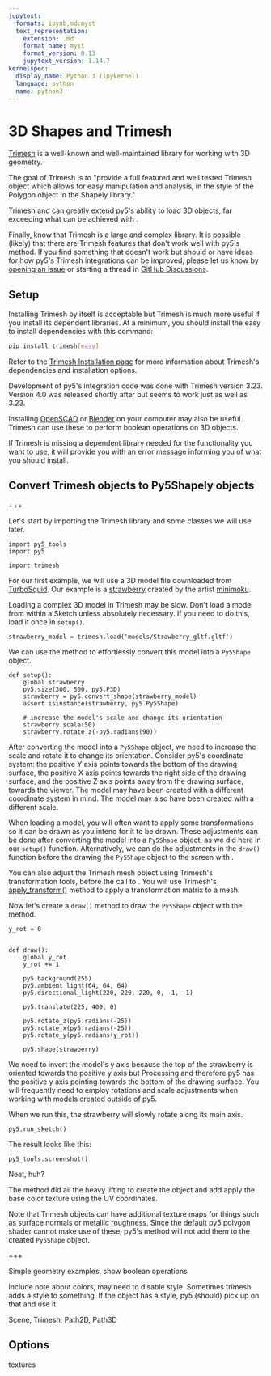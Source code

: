 ```yaml
---
jupytext:
  formats: ipynb,md:myst
  text_representation:
    extension: .md
    format_name: myst
    format_version: 0.13
    jupytext_version: 1.14.7
kernelspec:
  display_name: Python 3 (ipykernel)
  language: python
  name: python3
---
```


# 3D Shapes and Trimesh

[Trimesh](https://trimesh.org/) is a well-known and well-maintained library for working with 3D geometry.

The goal of Trimesh is to "provide a full featured and well tested Trimesh object which allows for easy manipulation and analysis, in the style of the Polygon object in the Shapely library."

Trimesh and [](/reference/sketch_convert_shape) can greatly extend py5's ability to load 3D objects, far exceeding what can be achieved with [](/reference/sketch_load_shape).

Finally, know that Trimesh is a large and complex library. It is possible (likely) that there are Trimesh features that don't work well with py5's [](/reference/sketch_convert_shape) method. If you find something that doesn't work but should or have ideas for how py5's Trimesh integrations can be improved, please let us know by [opening an issue](https://github.com/py5coding/py5generator/issues) or starting a thread in [GitHub Discussions](https://github.com/py5coding/py5generator/discussions).

## Setup

Installing Trimesh by itself is acceptable but Trimesh is much more useful if you install its dependent libraries. At a minimum, you should install the easy to install dependencies with this command:

```bash
pip install trimesh[easy]
```

Refer to the [Trimesh Installation page](https://trimesh.org/install.html) for more information about Trimesh's dependencies and installation options.

Development of py5's integration code was done with Trimesh version 3.23. Version 4.0 was released shortly after but seems to work just as well as 3.23.

Installing [OpenSCAD](https://openscad.org/) or [Blender](https://www.blender.org/) on your computer may also be useful. Trimesh can use these to perform boolean operations on 3D objects.

If Trimesh is missing a dependent library needed for the functionality you want to use, it will provide you with an error message informing you of what you should install.

## Convert Trimesh objects to Py5Shapely objects

+++

Let's start by importing the Trimesh library and some classes we will use later.

```{code-cell} ipython3
import py5_tools
import py5

import trimesh
```

For our first example, we will use a 3D model file downloaded from [TurboSquid](https://www.turbosquid.com/). Our example is a
[strawberry](https://www.turbosquid.com/3d-models/3d-strawberry-1962030) created by the artist [minimoku](https://www.turbosquid.com/Search/Artists/minimoku).

Loading a complex 3D model in Trimesh may be slow. Don't load a model from within a Sketch unless absolutely necessary.  If you need to do this, load it once in `setup()`.

```{code-cell} ipython3
strawberry_model = trimesh.load('models/Strawberry_gltf.gltf')
```

We can use the [](/reference/sketch_convert_shape) method to effortlessly
convert this model into a `Py5Shape` object.

```{code-cell} ipython3
def setup():
    global strawberry
    py5.size(300, 500, py5.P3D)
    strawberry = py5.convert_shape(strawberry_model)
    assert isinstance(strawberry, py5.Py5Shape)

    # increase the model's scale and change its orientation
    strawberry.scale(50)
    strawberry.rotate_z(-py5.radians(90))
```

After converting the model into a `Py5Shape` object, we need to increase the scale and rotate it to change its orientation. Consider py5's coordinate system: the positive Y axis points towards the bottom of the drawing surface, the positive X axis points towards the right side of the drawing surface, and the positive Z axis points away from the drawing surface, towards the viewer. The model may have been created with a different coordinate system in mind. The model may also have been created with a different scale.

When loading a model, you will often want to apply some transformations so it can be drawn as you intend for it to be drawn. These adjustments can be done after converting the model into a `Py5Shape` object, as we did here in our `setup()` function. Alternatively, we can do the adjustments in the `draw()` function before the drawing the `Py5Shape` object to the screen with [](/reference/sketch_shape).

You can also adjust the Trimesh mesh object using Trimesh's transformation tools, before the call to [](/reference/sketch_convert_shape). You will use Trimesh's [apply_transform()](https://trimesh.org/trimesh.html#trimesh.Trimesh.apply_transform) method to apply a transformation matrix to a mesh.

Now let's create a `draw()` method to draw the `Py5Shape` object with the [](/reference/sketch_shape) method. 

```{code-cell} ipython3
y_rot = 0


def draw():
    global y_rot
    y_rot += 1

    py5.background(255)
    py5.ambient_light(64, 64, 64)
    py5.directional_light(220, 220, 220, 0, -1, -1)

    py5.translate(225, 400, 0)

    py5.rotate_z(py5.radians(-25))
    py5.rotate_x(py5.radians(-25))
    py5.rotate_y(py5.radians(y_rot))

    py5.shape(strawberry)
```

We need to invert the model's y axis because the top of the strawberry is oriented towards the positive y axis but Processing and therefore py5 has the positive y axis pointing towards the bottom of the drawing surface. You will frequently need to employ rotations and scale adjustments when working with models created outside of py5.

When we run this, the strawberry will slowly rotate along its main axis.

```{code-cell} ipython3
py5.run_sketch()
```

The result looks like this:

```{code-cell} ipython3
py5_tools.screenshot()
```

Neat, huh? 

The [](/reference/sketch_convert_shape) method did all the heavy lifting to create the object and add apply the base color texture using the UV coordinates.

Note that Trimesh objects can have additional texture maps for things such as surface normals or metallic roughness. Since the
default py5 polygon shader cannot make use of these, py5's [](/reference/sketch_convert_shape) method will not add them to the created `Py5Shape` object.

+++

Simple geometry examples, show boolean operations

Include note about colors, may need to disable style. Sometimes trimesh adds a style to something. If the object has a style, py5 (should) pick up on that and use it.

Scene, Trimesh, Path2D, Path3D

## Options

textures

```{code-cell} ipython3

```
